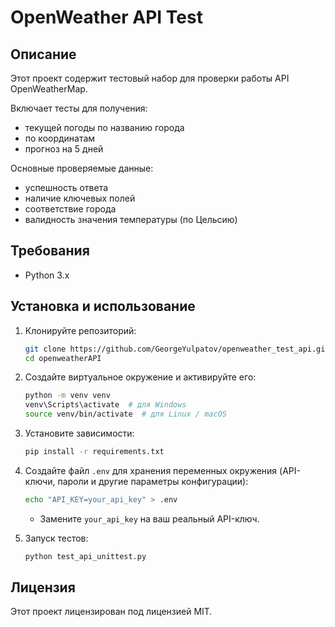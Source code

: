 # ОpenWeather API Test
## Описание

Этот проект содержит тестовый набор для проверки работы API OpenWeatherMap.  

Включает тесты для получения:  
- текущей погоды по названию города
- по координатам
- прогноз на 5 дней  


Основные проверяемые данные:
- успешность ответа
- наличие ключевых полей
- соответствие города
- валидность значения температуры (по Цельсию)

## Требования

- Python 3.x

## Установка и использование

1. Клонируйте репозиторий:

    ```bash
    git clone https://github.com/GeorgeYulpatov/openweather_test_api.git
    cd openweatherAPI
    ```

2. Создайте виртуальное окружение и активируйте его:

    ```bash
    python -m venv venv
    venv\Scripts\activate  # для Windows
    source venv/bin/activate  # для Linux / macOS
    ```

3. Установите зависимости:

    ```bash
    pip install -r requirements.txt
    ```

4. Создайте файл `.env` для хранения переменных окружения (API-ключи, пароли и другие параметры конфигурации):

    ```bash
    echo "API_KEY=your_api_key" > .env
    ```

    - Замените `your_api_key` на ваш реальный API-ключ.

5. Запуск тестов:

    ```bash
    python test_api_unittest.py
## Лицензия  
Этот проект лицензирован под лицензией MIT.
